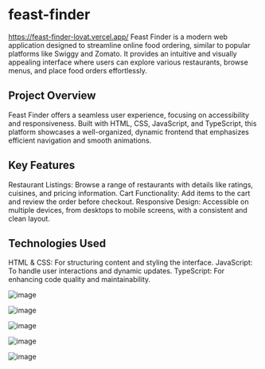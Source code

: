 # feast-finder

https://feast-finder-lovat.vercel.app/
Feast Finder is a modern web application designed to streamline online food ordering, similar to popular platforms like Swiggy and Zomato. It provides an intuitive and visually appealing interface where users can explore various restaurants, browse menus, and place food orders effortlessly.

## Project Overview
Feast Finder offers a seamless user experience, focusing on accessibility and responsiveness. Built with HTML, CSS, JavaScript, and TypeScript, this platform showcases a well-organized, dynamic frontend that emphasizes efficient navigation and smooth animations.

## Key Features
Restaurant Listings: Browse a range of restaurants with details like ratings, cuisines, and pricing information.
Cart Functionality: Add items to the cart and review the order before checkout.
Responsive Design: Accessible on multiple devices, from desktops to mobile screens, with a consistent and clean layout.

## Technologies Used
HTML & CSS: For structuring content and styling the interface.
JavaScript: To handle user interactions and dynamic updates.
TypeScript: For enhancing code quality and maintainability.

![image](https://github.com/user-attachments/assets/32a76ca2-5780-48d5-b421-4360556e6161)

![image](https://github.com/user-attachments/assets/cd86e036-dccd-4854-9be7-cb063d81ccfd)

![image](https://github.com/user-attachments/assets/cdaa6400-4ba1-41b4-accd-1c7a59fff5ba)

![image](https://github.com/user-attachments/assets/b1aab9d0-68bb-42df-8961-861e44817bb6)

![image](https://github.com/user-attachments/assets/fef31e4b-483d-426f-b64c-8043558c9a93)
